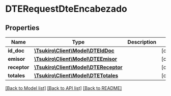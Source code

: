# DTERequestDteEncabezado

## Properties
Name | Type | Description | Notes
------------ | ------------- | ------------- | -------------
**id_doc** | [**\Tsukiro\Client\Model\DTEIdDoc**](DTEIdDoc.md) |  | [optional] 
**emisor** | [**\Tsukiro\Client\Model\DTEEmisor**](DTEEmisor.md) |  | [optional] 
**receptor** | [**\Tsukiro\Client\Model\DTEReceptor**](DTEReceptor.md) |  | [optional] 
**totales** | [**\Tsukiro\Client\Model\DTETotales**](DTETotales.md) |  | [optional] 

[[Back to Model list]](../../README.md#documentation-for-models) [[Back to API list]](../../README.md#documentation-for-api-endpoints) [[Back to README]](../../README.md)


